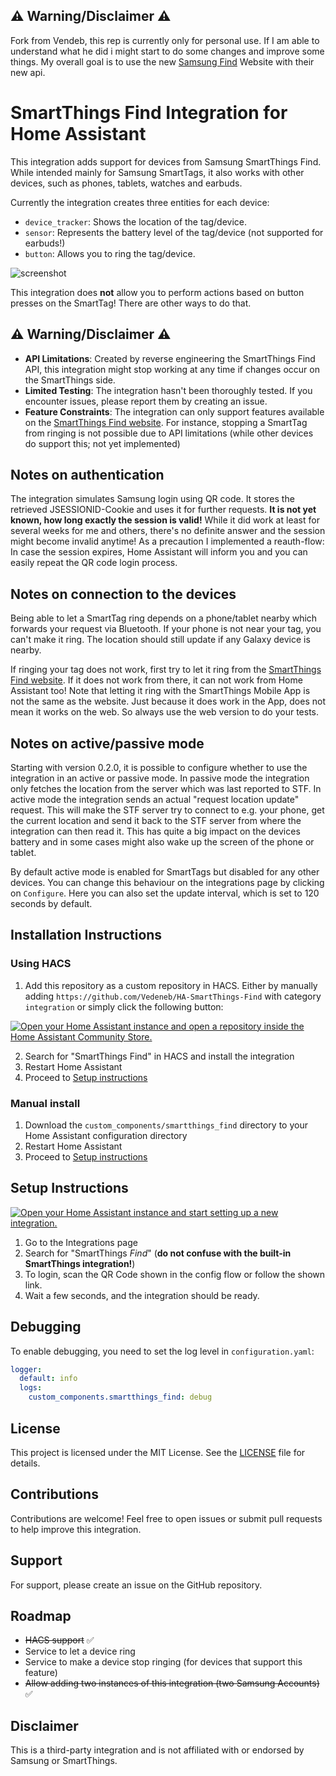 ## ⚠️ Warning/Disclaimer ⚠️
Fork from Vendeb, this rep is currently only for personal use. If I am able to understand what he did i might start to do some changes and improve some things. My overall goal is to use the new [Samsung Find](https://samsungfind.samsung.com/) Website with their new api.

# SmartThings Find Integration for Home Assistant

This integration adds support for devices from Samsung SmartThings Find. While intended mainly for Samsung SmartTags, it also works with other devices, such as phones, tablets, watches and earbuds.

Currently the integration creates three entities for each device:
* `device_tracker`: Shows the location of the tag/device.
* `sensor`: Represents the battery level of the tag/device (not supported for earbuds!)
* `button`: Allows you to ring the tag/device.

![screenshot](media/screenshot_1.png)

This integration does **not** allow you to perform actions based on button presses on the SmartTag! There are other ways to do that.


## ⚠️ Warning/Disclaimer ⚠️

- **API Limitations**: Created by reverse engineering the SmartThings Find API, this integration might stop working at any time if changes occur on the SmartThings side.
- **Limited Testing**: The integration hasn't been thoroughly tested. If you encounter issues, please report them by creating an issue.
- **Feature Constraints**: The integration can only support features available on the [SmartThings Find website](https://smartthingsfind.samsung.com/). For instance, stopping a SmartTag from ringing is not possible due to API limitations (while other devices do support this; not yet implemented)

## Notes on authentication
The integration simulates Samsung login using QR code. It stores the retrieved JSESSIONID-Cookie and uses it for further requests. **It is not yet known, how long exactly the session is valid!** While it did work at least for several weeks for me and others, there's no definite answer and the session might become invalid anytime! As a precaution I implemented a reauth-flow: In case the session expires, Home Assistant will inform you and you can easily repeat the QR code login process.

## Notes on connection to the devices
Being able to let a SmartTag ring depends on a phone/tablet nearby which forwards your request via Bluetooth. If your phone is not near your tag, you can't make it ring. The location should still update if any Galaxy device is nearby. 

If ringing your tag does not work, first try to let it ring from the [SmartThings Find website](https://smartthingsfind.samsung.com/). If it does not work from there, it can not work from Home Assistant too! Note that letting it ring with the SmartThings Mobile App is not the same as the website. Just because it does work in the App, does not mean it works on the web. So always use the web version to do your tests.

## Notes on active/passive mode

Starting with version 0.2.0, it is possible to configure whether to use the integration in an active or passive mode. In passive mode the integration only fetches the location from the server which was last reported to STF. In active mode the integration sends an actual "request location update" request. This will make the STF server try to connect to e.g. your phone, get the current location and send it back to the STF server from where the integration can then read it. This has quite a big impact on the devices battery and in some cases might also wake up the screen of the phone or tablet.

By default active mode is enabled for SmartTags but disabled for any other devices. You can change this behaviour on the integrations page by clicking on `Configure`. Here you can also set the update interval, which is set to 120 seconds by default.


## Installation Instructions

### Using HACS

1. Add this repository as a custom repository in HACS. Either by manually adding `https://github.com/Vedeneb/HA-SmartThings-Find` with category `integration` or simply click the following button:

[![Open your Home Assistant instance and open a repository inside the Home Assistant Community Store.](https://my.home-assistant.io/badges/hacs_repository.svg)](https://my.home-assistant.io/redirect/hacs_repository/?owner=Vedeneb&repository=HA-SmartThings-Find&category=integration)

2. Search for "SmartThings Find" in HACS and install the integration
3. Restart Home Assistant
4. Proceed to [Setup instructions](#setup-instructions)

### Manual install

1. Download the `custom_components/smartthings_find` directory to your Home Assistant configuration directory
2. Restart Home Assistant
3. Proceed to [Setup instructions](#setup-instructions)

## Setup Instructions

[![Open your Home Assistant instance and start setting up a new integration.](https://my.home-assistant.io/badges/config_flow_start.svg)](https://my.home-assistant.io/redirect/config_flow_start/?domain=smartthings_find)

1. Go to the Integrations page
2. Search for "SmartThings *Find*" (**do not confuse with the built-in SmartThings integration!**)
3. To login, scan the QR Code shown in the config flow or follow the shown link.
4. Wait a few seconds, and the integration should be ready.

## Debugging

To enable debugging, you need to set the log level in `configuration.yaml`:

```yaml
logger:
  default: info
  logs:
    custom_components.smartthings_find: debug
```

## License

This project is licensed under the MIT License. See the [LICENSE](LICENSE) file for details.

## Contributions

Contributions are welcome! Feel free to open issues or submit pull requests to help improve this integration.

## Support

For support, please create an issue on the GitHub repository.

## Roadmap

- ~~HACS support~~ ✅
- Service to let a device ring
- Service to make a device stop ringing (for devices that support this feature)
- ~~Allow adding two instances of this integration (two Samsung Accounts)~~ ✅

## Disclaimer

This is a third-party integration and is not affiliated with or endorsed by Samsung or SmartThings.
